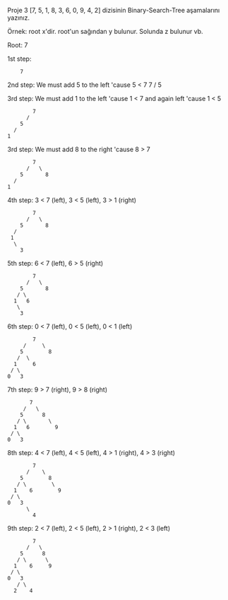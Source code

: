 Proje 3
[7, 5, 1, 8, 3, 6, 0, 9, 4, 2] dizisinin Binary-Search-Tree aşamalarını yazınız.

Örnek: root x'dir. root'un sağından y bulunur. Solunda z bulunur vb.

Root: 7

1st step:
```
    7
```

2nd step: We must add 5 to the left 'cause 5 < 7
    7
  /
5

3rd step:  We must add 1 to the left 'cause 1 < 7 and again left 'cause 1 < 5
```
        7
      /
    5
  /
1
```

3rd step:  We must add 8 to the right 'cause 8 > 7

```
        7
      /   \
    5       8
  /
1
```

4th step:  3 < 7 (left), 3 < 5 (left), 3 > 1 (right)

```
        7
      /   \
    5       8
  /           
 1
  \
    3
```

5th step:  6 < 7 (left), 6 > 5 (right)

```
        7
      /   \
    5       8
   / \       
  1   6
   \ 
    3
```
6th step:  0 < 7 (left), 0 < 5 (left), 0 < 1 (left)

```
        7
     /     \
    5        8
   /  \
  1     6
 / \               
0   3
```

7th step:  9 > 7 (right), 9 > 8 (right)

```
       7
     /   \
    5      8
   / \       \
  1   6        9
 / \
0   3
```

8th step:  4 < 7 (left), 4 < 5 (left), 4 > 1 (right), 4 > 3 (right)

```
        7
      /    \
    5        8
   / \        \
  1    6        9
 / \
0   3
      \
        4
```

9th step:  2 < 7 (left), 2 < 5 (left), 2 > 1 (right), 2 < 3 (left)

```
        7
      /   \
    5      8
   / \      \
  1    6     9
 / \
0   3
   / \
  2    4
```
